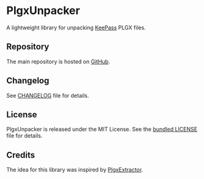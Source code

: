 # PlgxUnpacker

A lightweight library for unpacking [KeePass](https://keepass.info/) PLGX files.

## Repository

The main repository is hosted on [GitHub](https://github.com/cristianst85/PlgxUnpacker).

## Changelog

See [CHANGELOG](https://github.com/cristianst85/PlgxUnpacker/blob/master/CHANGELOG.md) file for details.

## License

PlgxUnpacker is released under the MIT License. See the [bundled LICENSE](https://github.com/cristianst85/PlgxUnpacker/blob/master/LICENSE) file for details.

## Credits

The idea for this library was inspired by [PlgxExtractor](https://github.com/Geograph-us/PlgxExtractor).